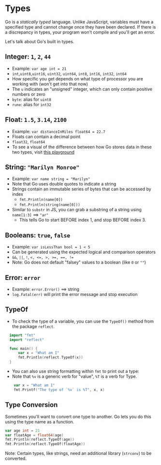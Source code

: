 # Types

Go is a _statically typed_ language. Unlike JavaScript, variables must have a
specified type and cannot change once they have been declared. If there is a
discrepancy in types, your program won't compile and you'll get an error.

Let's talk about Go's built in types.

## Integer: `1`, `2`, `44`

- Example: `var age int = 21`
- `int`,`uint8`,`uint16`, `uint32`, `uint64`, `int8`, `int16`, `int32`, `int64`
- How specific you get depends on what type of processor you are working with (won't get into that
  now)
- The `u` indicates an "unsigned" integer, which can only contain positive numbers or zero
- `byte`: alias for `uint8`
- `rune`: alias for `int32`

## Float: `1.5`, `3.14`, `2100`

- Example: `var distanceInMiles float64 = 22.7`
- Floats can contain a decimal point
- `float32`, `float64`
- To see a visual of the difference between how Go stores data in these two types, visit [this playground](https://play.golang.org/p/ZqzdCZLfvC)

## String: `"Marilyn Monroe"`

- Example: `var name string = "Marilyn"`
- Note that Go uses double quotes to indicate a string
- Strings contain an immutable series of bytes that can be accessed by index
  - `fmt.Println(name[0])`
  - `fmt.Println(string(name[0]))`
- Similar to `substr` in JS, you can grab a substring of a string using
  `name[1:3]` ==> `"ar"`
  - This tells Go to start BEFORE index 1, and stop BEFORE index 3.

## Booleans: `true`, `false`

- Example: `var isLessThan bool = 1 < 5`
- Can be generated using the expected logical and comparison operators
- `&&`, `||`, `!`, `<, <=, >, >=, ==, !=`
- Note: Go does not default "falsey" values to a boolean (like `0` or `""`)

## Error: `error`

- Example: `error.Error()` ==> string
- `log.Fatal(err)` will print the error message and stop execution

## TypeOf

- To check the type of a variable, you can use the `TypeOf()` method from the package `reflect`.

```go
  import "fmt"
  import "reflect"

  func main() {
	  var x = "What am I"
	  fmt.Println(reflect.TypeOf(x))
  }
```

- You can also use string formatting within `fmt` to print out a type:
- Note that `%v` is a generic verb for "value", `%T` is a verb for Type.

```go
	var x = "What am I"
	fmt.Printf("The type of `%v` is %T", x, x)
```

## Type Conversion

Sometimes you'll want to convert one type to another. Go lets you do this using the type name as a function.

```go
var age int = 21
var floatAge = float64(age)
fmt.Println(reflect.TypeOf(age))
fmt.Println(reflect.TypeOf(floatAge))
```

Note: Certain types, like strings, need an additional library (`strconv`) to be converted.


